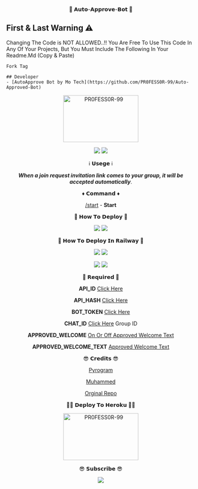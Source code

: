 <p align="center">
🤖 𝗔𝘂𝘁𝗼-𝗔𝗽𝗽𝗿𝗼𝘃𝗲-𝗕𝗼𝘁 🤖
</p>

## First & Last Warning ⚠️
Changing The Code is NOT ALLOWED..!!
You Are Free To Use This Code In Any Of Your Projects, But You Must Include The Following In Your Readme.Md (Copy & Paste)

`Fork Tag`

```
## Developer
- [AutoApprove Bot by Mo Tech](https://github.com/PR0FESS0R-99/Auto-Approved-Bot)
```



<p align="center">
<a href="https://youtu.be/dAXspAB-xQU"><img src="https://telegra.ph/file/9582576b315e04a0a02a7.jpg" alt="PR0FESS0R-99" border="0" height="125" width="200" align="center" /></a>
</p>

<p align="center">
<img src="https://img.shields.io/github/stars/PR0FESS0R-99/Auto-Approved-Bot?style=social" />
<img src="https://img.shields.io/github/forks/PR0FESS0R-99/Auto-Approved-Bot?style=social" />
</p>

<p align="center">
ℹ️ 𝗨𝘀𝗲𝗴𝗲 ℹ️
</p>
<p align="center">
<i><b>When a join request invitation link comes to your group, it will be accepted automatically</b></i>.
</p>

<p align="center">
♦️ 𝗖𝗼𝗺𝗺𝗮𝗻𝗱 ♦️
</p>
<p align="center">
<a href="https://youtu.be/Af055Eozk9s">/start</a> - <b>Start</b>
</p>

<p align="center">
🤔 𝗛𝗼𝘄 𝗧𝗼 𝗗𝗲𝗽𝗹𝗼𝘆 🤔
</p>
<p align="center">
<a href="https://youtu.be/dAXspAB-xQU"><img src="https://img.shields.io/badge/How%20To%20Deploy-blue.svg?logo=Youtube"></a>
<a href="https://youtu.be/dAXspAB-xQU"><img src="https://img.shields.io/youtube/views/dAXspAB-xQU?style=social"></a>
</p>

<p align="center">
🤔 𝗛𝗼𝘄 𝗧𝗼 𝗗𝗲𝗽𝗹𝗼𝘆 𝗜𝗻 𝗥𝗮𝗶𝗹𝘄𝗮𝘆 🤔
</p>

<p align="center">
<a href="https://youtu.be/fRPK5ykcNjU"><img src="https://img.shields.io/badge/How%20To%20Deploy-blue.svg?logo=Youtube"></a>
<a href="https://youtu.be/fRPK5ykcNjU"><img src="https://img.shields.io/youtube/views/fRPK5ykcNjU?style=social"></a>
</p>
<p align="center">
<a href="https://youtu.be/D5EWDxOCdLI"><img src="https://img.shields.io/badge/How%20To%20Deploy-blue.svg?logo=Youtube"></a>
<a href="https://youtu.be/D5EWDxOCdLI"><img src="https://img.shields.io/youtube/views/D5EWDxOCdLI?style=social"></a>
</p>

<p align="center">
📍 𝗥𝗲𝗾𝘂𝗶𝗿𝗲𝗱 📍
</p>
<p align="center">
<b>API_ID</b> <a href="https://youtu.be/5eEsvLAKVc0">Click Here</a>
</p>
<p align="center">
<b>API_HASH</b> <a href="https://youtu.be/5eEsvLAKVc0">Click Here</a>
</p>
<p align="center">
<b>BOT_TOKEN</b> <a href="https://youtu.be/cB4UduCcNWs">Click Here</a>
</p>
<p align="center">
<b>CHAT_ID</b> <a href="https://telegram.dog/MT_ID_BOT">Click Here</a> Group ID
</p>
<p align="center">
<b>APPROVED_WELCOME</b> <a href="https://youtu.be/cB4UduCcNWs">On Or Off Approved Welcome Text</a>
</p>
<p align="center">
<b>APPROVED_WELCOME_TEXT</b> <a href="https://youtu.be/cB4UduCcNWs">Approved Welcome Text</a>
</p>

<p align="center">
😎 𝗖𝗿𝗲𝗱𝗶𝘁𝘀 😎
</p>
<p align="center">
<a href="https://youtu.be/Af055Eozk9s">Pyrogram</a>
</p>
<p align="center">
<a href="https://youtu.be/Af055Eozk9s">Muhammed</a>
</p>
<p align="center">
<a href="https://github.com/PR0FESS0R-99/Auto-Approved-Bot">Orginal Repo</a>
</p>



<p align="center">
🧑‍💻 𝗗𝗲𝗽𝗹𝗼𝘆 𝗧𝗼 𝗛𝗲𝗿𝗼𝗸𝘂 👨‍💻
</p>
<p align="center">
<a href="https://heroku.com/deploy?template=https://github.com/forkajilinks/Auto-Approved-Bot"><img src="https://github.com/PR0FESS0R-99/Buttons/blob/Professor-99/heroku/herokudeploy-01.svg" alt="PR0FESS0R-99" border="0" height="125" width="200" align="center" /></a>
</p>

<p align="center">
😎 𝗦𝘂𝗯𝘀𝗰𝗿𝗶𝗯𝗲 😎
</p>
<p align="center">
<a href="https://youtube.com/channel/UCmGBpXoM-OEm-FacOccVKgQ"> <img src="https://img.shields.io/youtube/channel/subscribers/UCmGBpXoM-OEm-FacOccVKgQ?V?label=Subscribers&style=for-the-badge&color=red&labelColor=ce463"/> </a>
</p>


